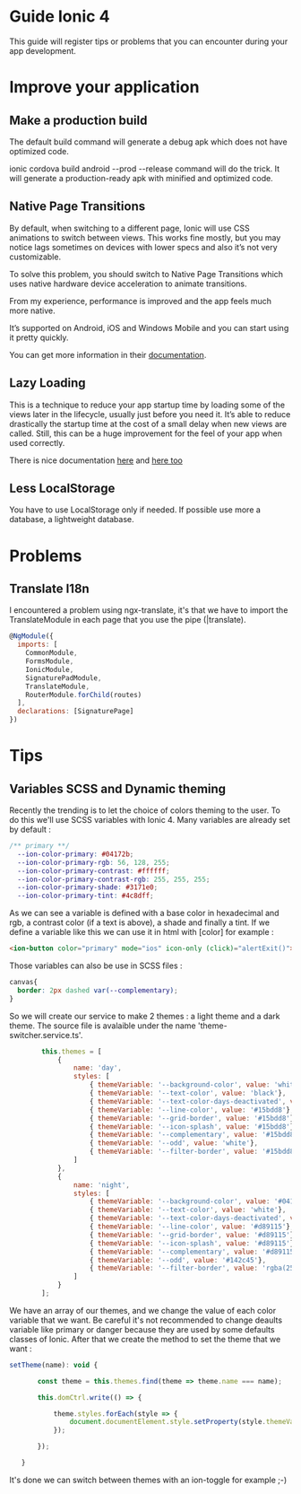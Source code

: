 # Guide Ionic 4
This guide will register tips or problems that you can encounter during your app development.


# Improve your application
## Make a production build
The default build command will generate a debug apk which does not have optimized code.

ionic cordova build android --prod --release command will do the trick. It will generate a production-ready apk with minified and optimized code.

## Native Page Transitions
By default, when switching to a different page, Ionic will use CSS animations to switch between views. This works fine mostly, but you may notice lags sometimes on devices with lower specs and also it’s not very customizable.

To solve this problem, you should switch to Native Page Transitions which uses native hardware device acceleration to animate transitions.

From my experience, performance is improved and the app feels much more native.

It’s supported on Android, iOS and Windows Mobile and you can start using it pretty quickly.

You can get more information in their [documentation](https://ionicframework.com/docs/native/native-page-transitions/).

## Lazy Loading
This is a technique to reduce your app startup time by loading some of the views later in the lifecycle, usually just before you need it. It’s able to reduce drastically the startup time at the cost of a small delay when new views are called. Still, this can be a huge improvement for the feel of your app when used correctly.

There is nice documentation [here](https://blog.ionicframework.com/ionic-and-lazy-loading-pt-1/) and [here too](https://blog.ionicframework.com/ionic-and-lazy-loading-pt-2/)

## Less LocalStorage
You have to use LocalStorage only if needed. If possible use more a database, a lightweight database.


# Problems
## Translate I18n
I encountered a problem using ngx-translate, it's that we have to import the TranslateModule in each page that you use the pipe (|translate).
```javascript
@NgModule({
  imports: [
    CommonModule,
    FormsModule,
    IonicModule,
    SignaturePadModule,
    TranslateModule,
    RouterModule.forChild(routes)
  ],
  declarations: [SignaturePage]
})
```


# Tips
## Variables SCSS and Dynamic theming
Recently the trending is to let the choice of colors theming to the user. To do this we'll use SCSS variables with Ionic 4.
Many variables are already set by default :
```scss
/** primary **/
  --ion-color-primary: #04172b;
  --ion-color-primary-rgb: 56, 128, 255;
  --ion-color-primary-contrast: #ffffff;
  --ion-color-primary-contrast-rgb: 255, 255, 255;
  --ion-color-primary-shade: #3171e0;
  --ion-color-primary-tint: #4c8dff;
  ```
  As we can see a variable is defined with a base color in hexadecimal and rgb, a contrast color (if a text is above), a shade and finally a tint. If we define a variable like this we can use it in html with [color] for example :
```html
<ion-button color="primary" mode="ios" icon-only (click)="alertExit()">
 ```
Those variables can also be use in SCSS files :
```scss
canvas{
  border: 2px dashed var(--complementary);
}
```
So we will create our service to make 2 themes : a light theme and a dark theme. The source file is avalaible under the name 'theme-switcher.service.ts'.
```javascript
        this.themes = [
            {
                name: 'day',
                styles: [
                    { themeVariable: '--background-color', value: 'white'},
                    { themeVariable: '--text-color', value: 'black'},
                    { themeVariable: '--text-color-days-deactivated', value: 'rgba(19, 16, 16, 0.51)'},
                    { themeVariable: '--line-color', value: '#15bdd8'},
                    { themeVariable: '--grid-border', value: '#15bdd8'},
                    { themeVariable: '--icon-splash', value: '#15bdd8'},
                    { themeVariable: '--complementary', value: '#15bdd8'},
                    { themeVariable: '--odd', value: 'white'},
                    { themeVariable: '--filter-border', value: '#15bdd8'}
                ]
            },
            {
                name: 'night',
                styles: [
                    { themeVariable: '--background-color', value: '#04172b'},
                    { themeVariable: '--text-color', value: 'white'},
                    { themeVariable: '--text-color-days-deactivated', value: 'rgba(255, 255, 255, 0.51)'},
                    { themeVariable: '--line-color', value: '#d89115'},
                    { themeVariable: '--grid-border', value: '#d89115'},
                    { themeVariable: '--icon-splash', value: '#d89115'},
                    { themeVariable: '--complementary', value: '#d89115'},
                    { themeVariable: '--odd', value: '#142c45'},
                    { themeVariable: '--filter-border', value: 'rgba(255, 255, 255, 0)'}
                ]
            }
        ];
 ```
 We have an array of our themes, and we change the value of each color variable that we want. Be careful it's not recommended to change deaults variable like primary or danger because they are used by some defaults classes of Ionic. After that we create the method to set the theme that we want : 
 ```javascript
 setTheme(name): void {

        const theme = this.themes.find(theme => theme.name === name);

        this.domCtrl.write(() => {

            theme.styles.forEach(style => {
                document.documentElement.style.setProperty(style.themeVariable, style.value);
            });

        });

    }
```
It's done we can switch between themes with an ion-toggle for example ;-)
